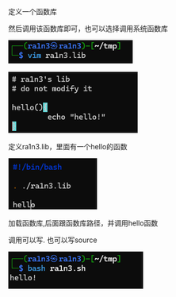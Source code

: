 定义一个函数库

然后调用该函数库即可，也可以选择调用系统函数库

![image-20250315194907781](assets/image-20250315194907781.png)

![image-20250315194858976](assets/image-20250315194858976.png)

定义ra1n3.lib，里面有一个hello的函数

![image-20250315194930538](assets/image-20250315194930538.png)

加载函数库,后面跟函数库路径，并调用hello函数



调用可以写. 也可以写source

![image-20250315194957853](assets/image-20250315194957853.png)